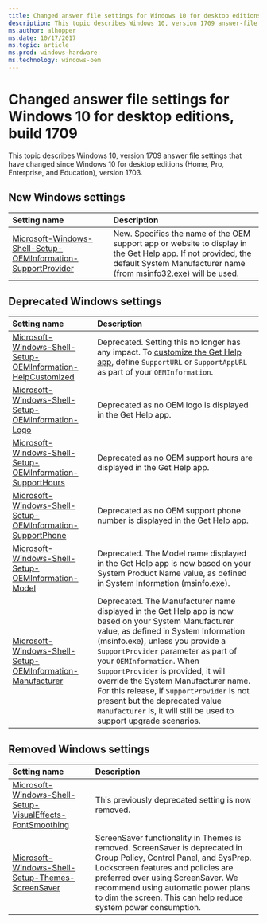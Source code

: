 ```yaml
---
title: Changed answer file settings for Windows 10 for desktop editions, build 1709
description: This topic describes Windows 10, version 1709 answer-file settings that have changed since Windows 10 for desktop editions (Home, Pro, Enterprise, and Education), Build 1607.
ms.author: alhopper
ms.date: 10/17/2017
ms.topic: article
ms.prod: windows-hardware
ms.technology: windows-oem
---
```

# Changed answer file settings for Windows 10 for desktop editions, build 1709

This topic describes Windows 10, version 1709 answer file settings that have changed since Windows 10 for desktop editions (Home, Pro, Enterprise, and Education), version 1703.

## New Windows settings

| Setting name                                           | Description                                                                      |
|:-------------------------------------------------------|:---------------------------------------------------------------------------------|
| [Microsoft-Windows-Shell-Setup-OEMInformation-SupportProvider](microsoft-windows-shell-setup-oeminformation-supportprovider.md)           | New. Specifies the name of the OEM support app or website to display in the Get Help app. If not provided, the default System Manufacturer name (from msinfo32.exe) will be used. |

## Deprecated Windows settings

| Setting name                                           | Description                                                                      |
|:-------------------------------------------------------|:---------------------------------------------------------------------------------|
| [Microsoft-Windows-Shell-Setup-OEMInformation-HelpCustomized](microsoft-windows-shell-setup-oeminformation-helpcustomized.md)             | Deprecated. Setting this no longer has any impact. To [customize the Get Help app](https://review.docs.microsoft.com/en-us/windows-hardware/customize/desktop/customize-get-help-app), define `SupportURL` or `SupportAppURL` as part of your `OEMInformation`.                                                                                                                      |
| [Microsoft-Windows-Shell-Setup-OEMInformation-Logo](microsoft-windows-shell-setup-oeminformation-logo.md)                                 | Deprecated as no OEM logo is displayed in the Get Help app.                                                                                            |
| [Microsoft-Windows-Shell-Setup-OEMInformation-SupportHours](microsoft-windows-shell-setup-oeminformation-supporthours.md)                 | Deprecated as no OEM support hours are displayed in the Get Help app.                                                                                  |
| [Microsoft-Windows-Shell-Setup-OEMInformation-SupportPhone](microsoft-windows-shell-setup-oeminformation-supportphone.md)                 | Deprecated as no OEM support phone number is displayed in the Get Help app.                                                                            |
| [Microsoft-Windows-Shell-Setup-OEMInformation-Model](microsoft-windows-shell-setup-oeminformation-model.md)                               | Deprecated. The Model name displayed in the Get Help app is now based on your System Product Name value, as defined in System Information (msinfo.exe). |
| [Microsoft-Windows-Shell-Setup-OEMInformation-Manufacturer](microsoft-windows-shell-setup-oeminformation-manufacturer.md)                 | Deprecated. The Manufacturer name displayed in the Get Help app is now based on your System Manufacturer value, as defined in System Information (msinfo.exe), unless you provide a `SupportProvider` parameter as part of your `OEMInformation`. When `SupportProvider` is provided, it will override the System Manufacturer name. For this release, if `SupportProvider` is not present but the deprecated value `Manufacturer` is, it will still be used to support upgrade scenarios. |

## Removed Windows settings

| Setting name                                           | Description                                                                      |
|:-------------------------------------------------------|:---------------------------------------------------------------------------------|
| [Microsoft-Windows-Shell-Setup-VisualEffects-FontSmoothing](microsoft-windows-shell-setup-visualeffects-fontsmoothing.md)                 | This previously deprecated setting is now removed.                                                                                               |
| [Microsoft-Windows-Shell-Setup-Themes-ScreenSaver](microsoft-windows-shell-setup-themes-screensaver.md)                                   | ScreenSaver functionality in Themes is removed. ScreenSaver is deprecated in Group Policy, Control Panel, and SysPrep. Lockscreen features and policies are preferred over using ScreenSaver. We recommend using automatic power plans to dim the screen. This can help reduce system power consumption.          |